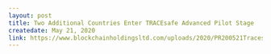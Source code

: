 ```yaml
---
layout: post
title: Two Additional Countries Enter TRACEsafe Advanced Pilot Stage
createdate: May 21, 2020
link: https://www.blockchainholdingsltd.com/uploads/2020/PR200521TracesafeKuwaitPilot.pdf
---
```

